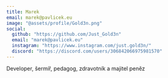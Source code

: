 ```yaml
---
title: Marek
email: marek@pavlicek.eu
image: "@assets/profile/Gold3n.png"
social:
  github: "https://github.com/Just_Gold3n"
  email: "marek@pavlicek.eu"
  instagram: "https://www.instagram.com/just.gold3n/"
  discord: "https://discord.com/users/306842066975981570"
---
```

Developer, šermíř, pedagog, zdravotník a majitel peněz
